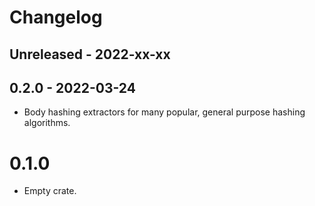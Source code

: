 # Changelog

## Unreleased - 2022-xx-xx


## 0.2.0 - 2022-03-24
- Body hashing extractors for many popular, general purpose hashing algorithms.


# 0.1.0
- Empty crate.
